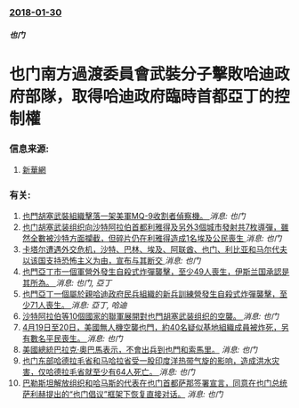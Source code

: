 ### [2018-01-30](/news/2018/01/30/index.md)

##### 也门
# 也门南方過渡委員會武裝分子擊敗哈迪政府部隊，取得哈迪政府臨時首都亞丁的控制權 




### 信息来源:

1. [新華網](http://www.xinhuanet.com/world/2018-01/31/c_1122343386.htm)

### 有关:

1. [也門胡塞武裝組織擊落一架美軍MQ-9收割者偵察機。 ](/zh/news/2019/08/20/也門胡塞武裝組織擊落一架美軍MQ-9收割者偵察機.md) _消息: 也门_
2. [也门胡塞武装组织向沙特阿拉伯首都利雅得及另外3個城市發射共7枚導彈，雖然全數被沙特方面攔截，但碎片仍在利雅得造成1名埃及公民喪生 ](/zh/news/2018/03/25/也门胡塞武装组织向沙特阿拉伯首都利雅得及另外3個城市發射共7枚導彈-雖然全數被沙特方面攔截-但碎片仍在利雅得造成1名埃及.md) _消息: 也门_
3. [卡塔尔遭遇外交危机，沙特、巴林、埃及、阿联酋、也门、利比亚和马尔代夫以该国支持恐怖主义为由，宣布与其断交 ](/zh/news/2017/06/5/卡塔尔遭遇外交危机-沙特-巴林-埃及-阿联酋-也门-利比亚和马尔代夫以该国支持恐怖主义为由-宣布与其断交.md) _消息: 也门_
4. [也門亞丁市一個軍營外發生自殺式炸彈襲擊，至少49人喪生，伊斯兰国承認是其所為。 ](/zh/news/2016/12/18/也門亞丁市一個軍營外發生自殺式炸彈襲擊-至少49人喪生-伊斯兰国承認是其所為.md) _消息: 也门, 亞丁_
5. [也門亞丁一個屬於親哈迪政府民兵組織的新兵訓練營發生自殺式炸彈襲擊，至少71人喪生。 ](/zh/news/2016/08/29/也門亞丁一個屬於親哈迪政府民兵組織的新兵訓練營發生自殺式炸彈襲擊-至少71人喪生.md) _消息: 亞丁, 哈迪_
6. [沙特阿拉伯等10個國家的聯軍展開對也門胡塞武装组织的空襲。 ](/zh/news/2015/03/26/沙特阿拉伯等10個國家的聯軍展開對也門胡塞武装组织的空襲.md) _消息: 也门_
7. [ 4月19日至20日，美國無人機空襲也門，約40名疑似基地組織成員被炸死，另有數名平民喪生。 ](/zh/news/2014/04/19/4月19日至20日-美國無人機空襲也門-約40名疑似基地組織成員被炸死-另有數名平民喪生.md) _消息: 也门_
8. [ 美國總統巴拉克·奧巴馬表示，不會出兵到也門和索馬里。](/zh/news/2010/01/10/美國總統巴拉克-奧巴馬表示-不會出兵到也門和索馬里.md) _消息: 也门_
9. [ 也门东部哈德拉毛省和马哈拉省受一股印度洋热带气旋的影响，造成洪水灾害，仅哈德拉毛省就至少有64人死亡。 ](/zh/news/2008/10/25/也门东部哈德拉毛省和马哈拉省受一股印度洋热带气旋的影响-造成洪水灾害-仅哈德拉毛省就至少有64人死亡.md) _消息: 也门_
10. [巴勒斯坦解放组织和哈马斯的代表在也门首都萨那签署宣言，同意在也门总统萨利赫提出的“也门倡议”框架下恢复直接对话。](/zh/news/2008/03/23/巴勒斯坦解放组织和哈马斯的代表在也门首都萨那签署宣言-同意在也门总统萨利赫提出的-也门倡议-框架下恢复直接对话.md) _消息: 也门_
